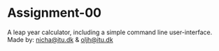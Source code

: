 # Assignment-00

A leap year calculator, including a simple command line user-interface. 
Made by: nicha@itu.dk & oljh@itu.dk
